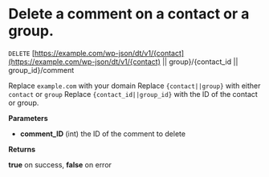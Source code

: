 # Delete a comment on a contact or a group.

`DELETE` [https://example.com/wp-json/dt/v1/{contact](https://example.com/wp-json/dt/v1/{contact) \|\| group}/{contact\_id \|\| group\_id}/comment

Replace `example.com` with your domain Replace `{contact||group}` with either `contact` or `group` Replace `{contact_id||group_id}` with the ID of the contact or group.

**Parameters**

* **comment\_ID** \(int\) the ID of the comment to delete

**Returns**

**true** on success, **false** on error

